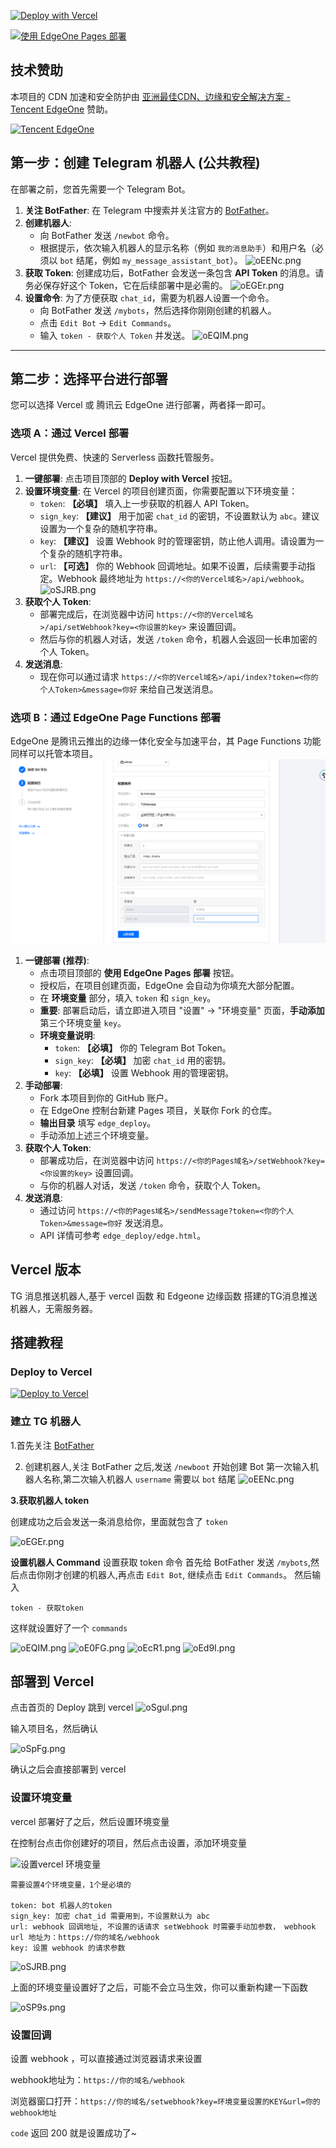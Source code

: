 [![Deploy with Vercel](https://vercel.com/button)](https://vercel.com/new/git/external?repository-url=https%3A%2F%2Fgithub.com%2Fanhao%2FTGMessage)

[![使用 EdgeOne Pages 部署](https://cdnstatic.tencentcs.com/edgeone/pages/deploy.svg)](https://edgeone.ai/pages/new?repository-url=https%3A%2F%2Fgithub.com%2Fanhao%2FTGMessage&project-name=tg-message&build-command=&install-command=&output-directory=./edge_deploy&root-directory=./&env=token,sign_key&env-description=)

## 技术赞助
本项目的 CDN 加速和安全防护由 [亚洲最佳CDN、边缘和安全解决方案 - Tencent EdgeOne](https://edgeone.ai/?utm_source=TgMessage) 赞助。

<a href="https://edgeone.ai/?utm_source=TgMessage">
  <img width="200" src="https://edgeone.ai/media/34fe3a45-492d-4ea4-ae5d-ea1087ca7b4b.png" alt="Tencent EdgeOne">
</a>

## 第一步：创建 Telegram 机器人 (公共教程)

在部署之前，您首先需要一个 Telegram Bot。

1.  **关注 BotFather**: 在 Telegram 中搜索并关注官方的 [BotFather](https://t.me/BotFather)。
2.  **创建机器人**: 
    *   向 BotFather 发送 `/newbot` 命令。
    *   根据提示，依次输入机器人的显示名称（例如 `我的消息助手`）和用户名（必须以 `bot` 结尾，例如 `my_message_assistant_bot`）。
    ![oEENc.png](/img/img.png)
3.  **获取 Token**: 创建成功后，BotFather 会发送一条包含 **API Token** 的消息。请务必保存好这个 Token，它在后续部署中是必需的。
    ![oEGEr.png](/img/img_1.png)
4.  **设置命令**: 为了方便获取 `chat_id`，需要为机器人设置一个命令。
    *   向 BotFather 发送 `/mybots`，然后选择你刚刚创建的机器人。
    *   点击 `Edit Bot` -> `Edit Commands`。
    *   输入 `token - 获取个人 Token` 并发送。
    ![oEQIM.png](/img/img_2.png)

---

## 第二步：选择平台进行部署

您可以选择 Vercel 或 腾讯云 EdgeOne 进行部署，两者择一即可。

### 选项 A：通过 Vercel 部署

Vercel 提供免费、快速的 Serverless 函数托管服务。

1.  **一键部署**: 点击项目顶部的 **Deploy with Vercel** 按钮。
2.  **设置环境变量**: 在 Vercel 的项目创建页面，你需要配置以下环境变量：
    *   `token`: **【必填】** 填入上一步获取的机器人 API Token。
    *   `sign_key`: **【建议】** 用于加密 `chat_id` 的密钥，不设置默认为 `abc`。建议设置为一个复杂的随机字符串。
    *   `key`: **【建议】** 设置 Webhook 时的管理密钥，防止他人调用。请设置为一个复杂的随机字符串。
    *   `url`: **【可选】** 你的 Webhook 回调地址。如果不设置，后续需要手动指定。Webhook 最终地址为 `https://<你的Vercel域名>/api/webhook`。
    ![oSJRB.png](/img/img_12.png)
3.  **获取个人 Token**:
    *   部署完成后，在浏览器中访问 `https://<你的Vercel域名>/api/setWebhook?key=<你设置的key>` 来设置回调。
    *   然后与你的机器人对话，发送 `/token` 命令，机器人会返回一长串加密的个人 Token。
4.  **发送消息**:
    *   现在你可以通过请求 `https://<你的Vercel域名>/api/index?token=<你的个人Token>&message=你好` 来给自己发送消息。

### 选项 B：通过 EdgeOne Page Functions 部署

EdgeOne 是腾讯云推出的边缘一体化安全与加速平台，其 Page Functions 功能同样可以托管本项目。
![edge_image](/img/edge_image_1.png)
1.  **一键部署 (推荐)**:
    *   点击项目顶部的 **使用 EdgeOne Pages 部署** 按钮。
    *   授权后，在项目创建页面，EdgeOne 会自动为你填充大部分配置。
    *   在 **环境变量** 部分，填入 `token` 和 `sign_key`。
    *   **重要**: 部署启动后，请立即进入项目 "设置" -> "环境变量" 页面，**手动添加**第三个环境变量 `key`。
    *   **环境变量说明**:
        *   `token`: **【必填】** 你的 Telegram Bot Token。
        *   `sign_key`: **【必填】** 加密 `chat_id` 用的密钥。
        *   `key`: **【必填】** 设置 Webhook 用的管理密钥。
2.  **手动部署**:
    *   Fork 本项目到你的 GitHub 账户。
    *   在 EdgeOne 控制台新建 Pages 项目，关联你 Fork 的仓库。
    *   **输出目录** 填写 `edge_deploy`。
    *   手动添加上述三个环境变量。
3.  **获取个人 Token**:
    *   部署成功后，在浏览器中访问 `https://<你的Pages域名>/setWebhook?key=<你设置的key>` 设置回调。
    *   与你的机器人对话，发送 `/token` 命令，获取个人 Token。
4.  **发送消息**:
    *   通过访问 `https://<你的Pages域名>/sendMessage?token=<你的个人Token>&message=你好` 发送消息。
    *   API 详情可参考 `edge_deploy/edge.html`。

## Vercel 版本

TG 消息推送机器人,基于 vercel 函数 和 Edgeone 边缘函数 搭建的TG消息推送机器人，无需服务器。

## 搭建教程
### Deploy to Vercel
[![Deploy to Vercel](https://vercel.com/button)](https://vercel.com/new/git/external?repository-url=https%3A%2F%2Fgithub.com%2Fanhao%2FTgMessage&env=token,sign_key,key&project-name=tg-message&repo-name=tg-message&demo-title=TG%20Message&demo-url=https%3A%2F%2Ftg-message.vercel.app%2F)
### 建立 TG 机器人

1.首先关注 [BotFather](https://t.me/BotFather)

2. 创建机器人,关注 BotFather 之后,发送 `/newboot` 开始创建 Bot 第一次输入机器人名称,第二次输入机器人 `username` 需要以 `bot` 结尾
   ![oEENc.png](/img/img.png)

**3.获取机器人 token**

创建成功之后会发送一条消息给你，里面就包含了 `token`

![oEGEr.png](/img/img_1.png)

**设置机器人 Command**
设置获取 token 命令 首先给 BotFather 发送 `/mybots`,然后点击你刚才创建的机器人,再点击 `Edit Bot`, 继续点击 `Edit Commands`。 然后输入

```
token - 获取token
```

这样就设置好了一个 `commands`

![oEQIM.png](/img/img_2.png)
![oE0FG.png](/img/img_3.png)
![oEcR1.png](/img/img_4.png)
![oEd9I.png](/img/img_5.png)


## 部署到 Vercel

点击首页的 Deploy 跳到 vercel
![oSgul.png](/img/img_10.png)

输入项目名，然后确认

![oSpFg.png](/img/img_11.png)

确认之后会直接部署到 vercel

### 设置环境变量

vercel 部署好了之后，然后设置环境变量

在控制台点击你创建好的项目，然后点击设置，添加环境变量

![设置vercel 环境变量](/img/img_12.png)

```
需要设置4个环境变量，1个是必填的

token: bot 机器人的token
sign_key: 加密 chat_id 需要用到，不设置默认为 abc
url: webhook 回调地址, 不设置的话请求 setWebhook 时需要手动加参数， webhook url 地址为：https://你的域名/webhook
key: 设置 webhook 的请求参数
```

![oSJRB.png](/img/img_12.png)

上面的环境变量设置好了之后，可能不会立马生效，你可以重新构建一下函数

![oSP9s.png](/img/img_13.png)

### 设置回调
设置 webhook ，可以直接通过浏览器请求来设置

webhook地址为：`https://你的域名/webhook`

浏览器窗口打开：`https://你的域名/setwebhook?key=环境变量设置的KEY&url=你的webhook地址`

`code` 返回 200 就是设置成功了~
